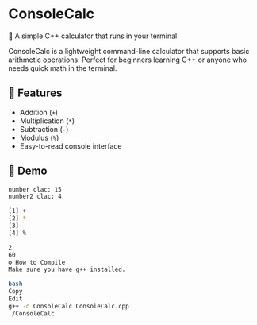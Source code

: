 # ConsoleCalc

🚀 A simple C++ calculator that runs in your terminal.

ConsoleCalc is a lightweight command-line calculator that supports basic arithmetic operations. Perfect for beginners learning C++ or anyone who needs quick math in the terminal.

## 🔢 Features

- Addition (`+`)
- Multiplication (`*`)
- Subtraction (`-`)
- Modulus (`%`)
- Easy-to-read console interface

## 🧪 Demo

```bash
number clac: 15
number2 clac: 4

[1] +
[2] *
[3] -
[4] %

2
60
⚙️ How to Compile
Make sure you have g++ installed.

bash
Copy
Edit
g++ -o ConsoleCalc ConsoleCalc.cpp
./ConsoleCalc
